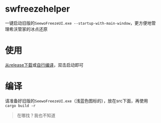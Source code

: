 # swfreezehelper

一键启动旧版的`SeewoFreezeUI.exe --startup-with-main-window`，更方便地管理希沃管家的冰点还原

# 使用

[从release下载](https://github.com/AlexXuCN/swfreezehelper/releases)或[自行编译](#编译)，双击启动即可

# 编译

请准备好旧版的`SeewoFreezeUI.exe`（浅蓝色图标的），放在src下面，再使用`cargo build -r`

> 在哪找？我也不知道